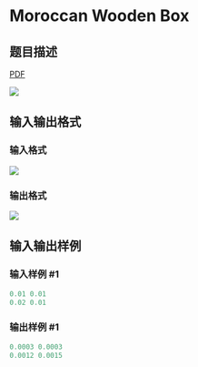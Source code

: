 # Moroccan Wooden Box

## 题目描述

[problemUrl]: https://uva.onlinejudge.org/index.php?option=com_onlinejudge&Itemid=8&category=866&page=show_problem&problem=4915

[PDF](https://uva.onlinejudge.org/external/130/p13027.pdf)

![](https://cdn.luogu.com.cn/upload/vjudge_pic/UVA13027/4ba89e98ee5bffdb9da120d50e712d32dd409b86.png)

## 输入输出格式

### 输入格式

![](https://cdn.luogu.com.cn/upload/vjudge_pic/UVA13027/7c85c4b1fa7278fcdb0495f8d8088a943fa75f0c.png)

### 输出格式

![](https://cdn.luogu.com.cn/upload/vjudge_pic/UVA13027/5da75a360bda5e495cae4c07ff10026e465bbaf2.png)

## 输入输出样例

### 输入样例 #1

```cpp
0.01 0.01
0.02 0.01
```


### 输出样例 #1

```cpp
0.0003 0.0003
0.0012 0.0015
```


